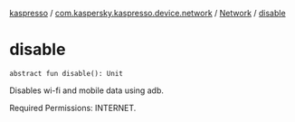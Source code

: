 [kaspresso](../../index.md) / [com.kaspersky.kaspresso.device.network](../index.md) / [Network](index.md) / [disable](./disable.md)

# disable

`abstract fun disable(): Unit`

Disables wi-fi and mobile data using adb.

Required Permissions: INTERNET.


